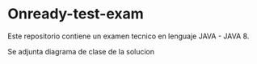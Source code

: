 # Onready-test-exam
Este repositorio contiene un examen tecnico en lenguaje JAVA - JAVA 8.


Se adjunta diagrama de clase de la solucion